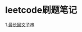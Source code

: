 # leetcode刷题笔记
1.[最长回文子串](https://github.com/0xlyc/leetcode/blob/master/%E6%9C%80%E9%95%BF%E5%9B%9E%E6%96%87%E5%AD%90%E4%B8%B2.md)
